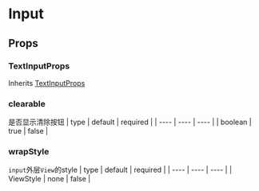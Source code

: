 # Input

## Props

### TextInputProps
Inherits [TextInputProps](https://reactnative.dev/docs/textinput)

### clearable
是否显示清除按钮
| type | default | required |
| ---- | ---- | ---- |
| boolean | true | false |

### wrapStyle
`input`外层`View`的style
| type | default | required |
| ---- | ---- | ---- |
| ViewStyle | none | false |